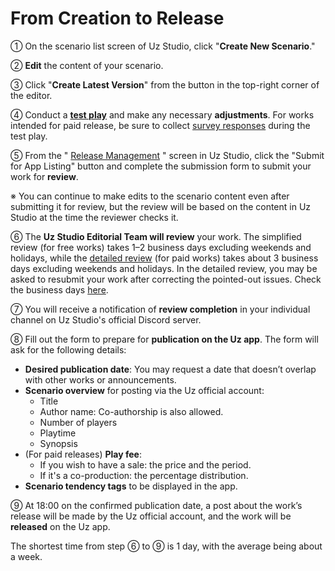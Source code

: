 # From Creation to Release

① On the scenario list screen of Uz Studio, click "**Create New Scenario**."

② **Edit** the content of your scenario.

③ Click "**Create Latest Version**" from the button in the top-right corner of the editor.

④ Conduct a [**test play**](testplay.md) and make any necessary **adjustments**. For works intended for paid release, be sure to collect [survey responses](submit/questionnaire.md) during the test play.

⑤ From the " [Release Management](../../scenariohome/release.md) " screen in Uz Studio, click the "Submit for App Listing" button and complete the submission form to submit your work for **review**.

※ You can continue to make edits to the scenario content even after submitting it for review, but the review will be based on the content in Uz Studio at the time the reviewer checks it.

⑥ The **Uz Studio Editorial Team will review** your work. The simplified review (for free works) takes 1–2 business days excluding weekends and holidays, while the [detailed review](submit/check.md) (for paid works) takes about 3 business days excluding weekends and holidays. In the detailed review, you may be asked to resubmit your work after correcting the pointed-out issues. Check the business days [here](../working-day.md).

⑦ You will receive a notification of **review completion** in your individual channel on Uz Studio's official Discord server.

⑧ Fill out the form to prepare for **publication on the Uz app**. The form will ask for the following details:

- **Desired publication date**: You may request a date that doesn’t overlap with other works or announcements.
- **Scenario overview** for posting via the Uz official account:
  - Title
  - Author name: Co-authorship is also allowed.
  - Number of players
  - Playtime
  - Synopsis
- (For paid releases) **Play fee**:
  - If you wish to have a sale: the price and the period.
  - If it's a co-production: the percentage distribution.
- **Scenario tendency tags** to be displayed in the app.

⑨ At 18:00 on the confirmed publication date, a post about the work’s release will be made by the Uz official account, and the work will be **released** on the Uz app.

The shortest time from step ⑥ to ⑨ is 1 day, with the average being about a week.

